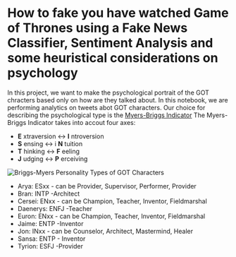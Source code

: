 # How to fake you have watched Game of Thrones using a Fake News Classifier, Sentiment Analysis and some heuristical considerations on psychology
In this project, we want to make the psychological portrait of the GOT chracters based only on how are they talked about. In this notebook, we are performing analytics on tweets abot  GOT characters. Our choice for describing the psychological type is the [Myers-Briggs Indicator](https://en.wikipedia.org/wiki/Myers%E2%80%93Briggs_Type_Indicator)
The Myers-Briggs Indicator takes into accout four axes:
* __E__ xtraversion <-> __I__ ntroversion
* __S__ ensing <-> i __N__ tuition
* __T__ hinking <-> __F__ eeling
* __J__ udging <-> __P__ erceiving

![Briggs-Myers Personality Types of GOT Characters]('images/analysis.png')

* Arya: ESxx - can be Provider, Supervisor, Performer, Provider
* Bran: INTP -Architect
* Cersei: ENxx - can be Champion, Teacher, Inventor, Fieldmarshal
* Daenerys: ENFJ -Teacher
* Euron: ENxx - can be Champion, Teacher, Inventor, Fieldmarshal
* Jaime: ENTP -Inventor
* Jon: INxx - can be Counselor, Architect, Mastermind, Healer
* Sansa: ENTP - Inventor
* Tyrion: ESFJ -Provider
